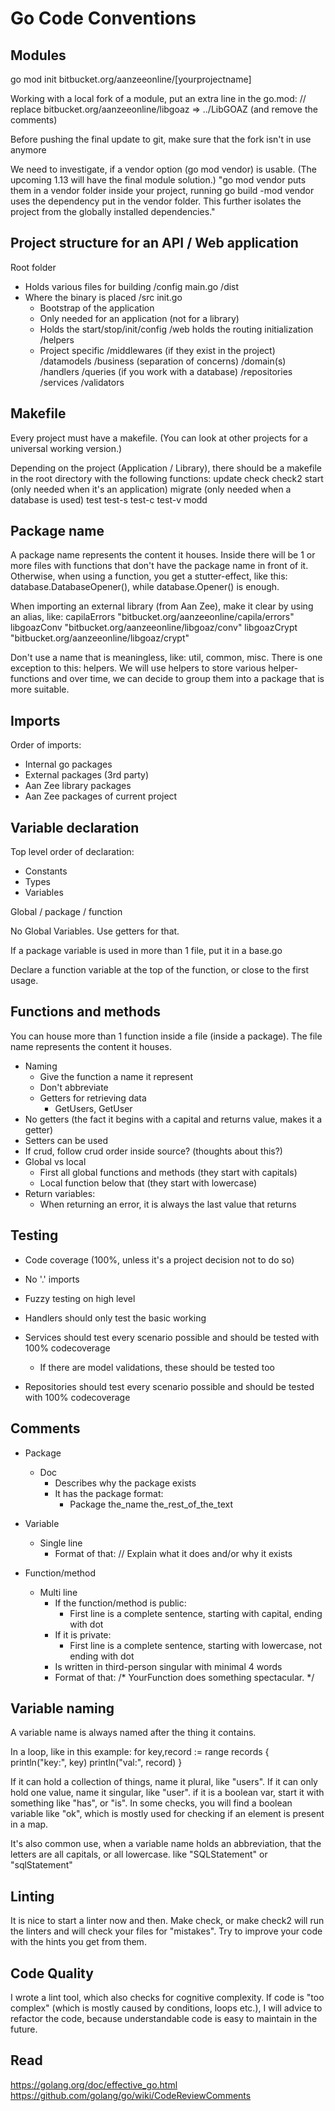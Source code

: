 # Go Code Conventions

## Modules

go mod init bitbucket.org/aanzeeonline/[yourprojectname]

Working with a local fork of a module, put an extra line in the go.mod:
// replace bitbucket.org/aanzeeonline/libgoaz => ../LibGOAZ
(and remove the comments)

Before pushing the final update to git, make sure that the fork isn't in use anymore

We need to investigate, if a vendor option (go mod vendor) is usable.
(The upcoming 1.13 will have the final module solution.)
"go mod vendor puts them in a vendor folder inside your project, running go build -mod vendor
uses the dependency put in the vendor folder. This further isolates the project from the
globally installed dependencies."

## Project structure for an API / Web application

Root folder
- Holds various files for building
/config
main.go
/dist
- Where the binary is placed
/src
	init.go
	- Bootstrap of the application
	- Only needed for an application (not for a library)
	- Holds the start/stop/init/config
    /web holds the routing initialization
    /helpers
	- Project specific
	/middlewares (if they exist in the project)
    /datamodels
	/business (separation of concerns)
    	/domain(s)
            /handlers
            /queries (if you work with a database)
            /repositories
            /services
            /validators

## Makefile

Every project must have a makefile.
(You can look at other projects for a universal working version.)

Depending on the project (Application / Library), there should be a makefile in the root directory
with the following functions:
	update
	check
	check2
	start	(only needed when it's an application)
	migrate (only needed when a database is used)
	test
	test-s
	test-c
	test-v
	modd

## Package name

A package name represents the content it houses. Inside there will be 1 or more files with functions that
don't have the package name in front of it. Otherwise, when using a function, you get a stutter-effect,
like this: database.DatabaseOpener(), while database.Opener() is enough.

When importing an external library (from Aan Zee), make it clear by using an alias, like:
capilaErrors "bitbucket.org/aanzeeonline/capila/errors"
libgoazConv "bitbucket.org/aanzeeonline/libgoaz/conv"
libgoazCrypt "bitbucket.org/aanzeeonline/libgoaz/crypt"

Don't use a name that is meaningless, like: util, common, misc.
There is one exception to this: helpers.
We will use helpers to store various helper-functions and over time, we can decide to group them into
a package that is more suitable.

## Imports

Order of imports:
- Internal go packages
- External packages (3rd party)
- Aan Zee library packages
- Aan Zee packages of current project

## Variable declaration

Top level order of declaration:
- Constants
- Types
- Variables

Global / package / function

No Global Variables. Use getters for that.

If a package variable is used in more than 1 file, put it in a base.go

Declare a function variable at the top of the function, or close to the first usage.

## Functions and methods

You can house more than 1 function inside a file (inside a package).
The file name represents the content it houses.

- Naming
	- Give the function a name it represent
	- Don't abbreviate
	- Getters for retrieving data
    	- GetUsers, GetUser
- No getters (the fact it begins with a capital and returns value, makes it a getter)
- Setters can be used
- If crud, follow crud order inside source? (thoughts about this?)
- Global vs local
  - First all global functions and methods (they start with capitals)
  - Local function below that (they start with lowercase)
- Return variables:
  - When returning an error, it is always the last value that returns

## Testing

- Code coverage (100%, unless it's a project decision not to do so)
- No '.' imports

- Fuzzy testing on high level
- Handlers should only test the basic working
- Services should test every scenario possible and should be tested with 100% codecoverage
  - If there are model validations, these should be tested too
- Repositories should test every scenario possible and should be tested with 100% codecoverage

## Comments

- Package
  - Doc
    - Describes why the package exists
    - It has the package format:
      - Package the_name the_rest_of_the_text
- Variable
  - Single line
    - Format of that:
    // Explain what it does and/or why it exists

- Function/method
  - Multi line
    - If the function/method is public:
      - First line is a complete sentence, starting with capital, ending with dot
    - If it is private:
      - First line is a complete sentence, starting with lowercase, not ending with dot
    - Is written in third-person singular with minimal 4 words
     - Format of that:
	/*
	YourFunction does something spectacular.
	*/

## Variable naming

A variable name is always named after the thing it contains.

In a loop, like in this example:
for key,record := range records {
	println("key:", key)
	println("val:", record)
}

If it can hold a collection of things, name it plural, like "users".
If it can only hold one value, name it singular, like "user".
if it is a boolean var, start it with something like "has", or "is".
In some checks, you will find a boolean variable like "ok",
which is mostly used for checking if an element is present in a map.

It's also common use, when a variable name holds an abbreviation, that the letters are all capitals, or all lowercase.
like "SQLStatement" or "sqlStatement"

## Linting

It is nice to start a linter now and then.
Make check, or make check2 will run the linters and will check your files for "mistakes".
Try to improve your code with the hints you get from them.

## Code Quality

I wrote a lint tool, which also checks for cognitive complexity.
If code is "too complex" (which is mostly caused by conditions, loops etc.), I will advice
to refactor the code, because understandable code is easy to maintain in the future.

## Read
https://golang.org/doc/effective_go.html
https://github.com/golang/go/wiki/CodeReviewComments
